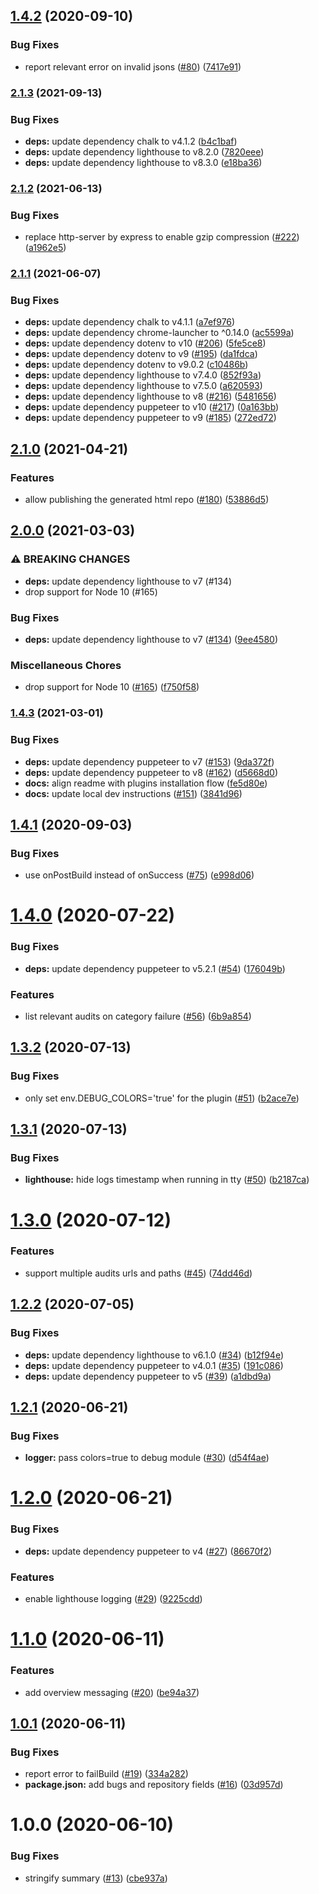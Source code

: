 ## [1.4.2](https://github.com/netlify-labs/netlify-plugin-lighthouse/compare/v1.4.1...v1.4.2) (2020-09-10)


### Bug Fixes

* report relevant error on invalid jsons ([#80](https://github.com/netlify-labs/netlify-plugin-lighthouse/issues/80)) ([7417e91](https://github.com/netlify-labs/netlify-plugin-lighthouse/commit/7417e9170ba9865fb63ea1a34878b21bd5245232))

### [2.1.3](https://www.github.com/netlify-labs/netlify-plugin-lighthouse/compare/v2.1.2...v2.1.3) (2021-09-13)


### Bug Fixes

* **deps:** update dependency chalk to v4.1.2 ([b4c1baf](https://www.github.com/netlify-labs/netlify-plugin-lighthouse/commit/b4c1baf3ddb298fc9053fc30b10ab95bd724b98d))
* **deps:** update dependency lighthouse to v8.2.0 ([7820eee](https://www.github.com/netlify-labs/netlify-plugin-lighthouse/commit/7820eee8e86c40b49ab28fd7ba8ac8f8135a8e9e))
* **deps:** update dependency lighthouse to v8.3.0 ([e18ba36](https://www.github.com/netlify-labs/netlify-plugin-lighthouse/commit/e18ba3605541a3b8112e4bb66e947ace47f7fbad))

### [2.1.2](https://www.github.com/netlify-labs/netlify-plugin-lighthouse/compare/v2.1.1...v2.1.2) (2021-06-13)


### Bug Fixes

* replace http-server by express to enable gzip compression ([#222](https://www.github.com/netlify-labs/netlify-plugin-lighthouse/issues/222)) ([a1962e5](https://www.github.com/netlify-labs/netlify-plugin-lighthouse/commit/a1962e57de1a13c98436646355f72019f4beca79))

### [2.1.1](https://www.github.com/netlify-labs/netlify-plugin-lighthouse/compare/v2.1.0...v2.1.1) (2021-06-07)


### Bug Fixes

* **deps:** update dependency chalk to v4.1.1 ([a7ef976](https://www.github.com/netlify-labs/netlify-plugin-lighthouse/commit/a7ef976d9a211be51cd6f02702b712d52127a18b))
* **deps:** update dependency chrome-launcher to ^0.14.0 ([ac5599a](https://www.github.com/netlify-labs/netlify-plugin-lighthouse/commit/ac5599a10463ef04b76c7d1c530cf404deaa510a))
* **deps:** update dependency dotenv to v10 ([#206](https://www.github.com/netlify-labs/netlify-plugin-lighthouse/issues/206)) ([5fe5ce8](https://www.github.com/netlify-labs/netlify-plugin-lighthouse/commit/5fe5ce8a893c9f5224fbbe9b219d8e1217c2c38b))
* **deps:** update dependency dotenv to v9 ([#195](https://www.github.com/netlify-labs/netlify-plugin-lighthouse/issues/195)) ([da1fdca](https://www.github.com/netlify-labs/netlify-plugin-lighthouse/commit/da1fdca91778a4b00b008b9af465cd7260c413dd))
* **deps:** update dependency dotenv to v9.0.2 ([c10486b](https://www.github.com/netlify-labs/netlify-plugin-lighthouse/commit/c10486bb5561181c23efeb6c96df1a24f0b08938))
* **deps:** update dependency lighthouse to v7.4.0 ([852f93a](https://www.github.com/netlify-labs/netlify-plugin-lighthouse/commit/852f93a182cce99dd8d3386638c860901807ff4c))
* **deps:** update dependency lighthouse to v7.5.0 ([a620593](https://www.github.com/netlify-labs/netlify-plugin-lighthouse/commit/a62059372805284660e9db143f8d81919c0a3239))
* **deps:** update dependency lighthouse to v8 ([#216](https://www.github.com/netlify-labs/netlify-plugin-lighthouse/issues/216)) ([5481656](https://www.github.com/netlify-labs/netlify-plugin-lighthouse/commit/5481656bd50e11068012a872926733564d4ac5ca))
* **deps:** update dependency puppeteer to v10 ([#217](https://www.github.com/netlify-labs/netlify-plugin-lighthouse/issues/217)) ([0a163bb](https://www.github.com/netlify-labs/netlify-plugin-lighthouse/commit/0a163bbd066f0702cfa72720a5a27be0808af44d))
* **deps:** update dependency puppeteer to v9 ([#185](https://www.github.com/netlify-labs/netlify-plugin-lighthouse/issues/185)) ([272ed72](https://www.github.com/netlify-labs/netlify-plugin-lighthouse/commit/272ed7267374059eb4c6e516f4f3050d00438390))

## [2.1.0](https://www.github.com/netlify-labs/netlify-plugin-lighthouse/compare/v2.0.0...v2.1.0) (2021-04-21)


### Features

* allow publishing the generated html repo ([#180](https://www.github.com/netlify-labs/netlify-plugin-lighthouse/issues/180)) ([53886d5](https://www.github.com/netlify-labs/netlify-plugin-lighthouse/commit/53886d592ac017f44e7959954b7ab2bcbd517b10))

## [2.0.0](https://www.github.com/netlify-labs/netlify-plugin-lighthouse/compare/v1.4.3...v2.0.0) (2021-03-03)


### ⚠ BREAKING CHANGES

* **deps:** update dependency lighthouse to v7 (#134)
* drop support for Node 10 (#165)

### Bug Fixes

* **deps:** update dependency lighthouse to v7 ([#134](https://www.github.com/netlify-labs/netlify-plugin-lighthouse/issues/134)) ([9ee4580](https://www.github.com/netlify-labs/netlify-plugin-lighthouse/commit/9ee4580368ec16a9f9895e9038d3301acbe582fe))


### Miscellaneous Chores

* drop support for Node 10 ([#165](https://www.github.com/netlify-labs/netlify-plugin-lighthouse/issues/165)) ([f750f58](https://www.github.com/netlify-labs/netlify-plugin-lighthouse/commit/f750f5895c5993b75520a0c83ef5e85277479287))

### [1.4.3](https://www.github.com/netlify-labs/netlify-plugin-lighthouse/compare/v1.4.2...v1.4.3) (2021-03-01)


### Bug Fixes

* **deps:** update dependency puppeteer to v7 ([#153](https://www.github.com/netlify-labs/netlify-plugin-lighthouse/issues/153)) ([9da372f](https://www.github.com/netlify-labs/netlify-plugin-lighthouse/commit/9da372f9b0a69f111a0036c57210f1e3bf8297eb))
* **deps:** update dependency puppeteer to v8 ([#162](https://www.github.com/netlify-labs/netlify-plugin-lighthouse/issues/162)) ([d5668d0](https://www.github.com/netlify-labs/netlify-plugin-lighthouse/commit/d5668d08a8ed756846477a5d6fb00b31df31677d))
* **docs:** align readme with plugins installation flow ([fe5d80e](https://www.github.com/netlify-labs/netlify-plugin-lighthouse/commit/fe5d80eb3ccaa1760ada523778be2d0c626e19cf))
* **docs:** update local dev instructions ([#151](https://www.github.com/netlify-labs/netlify-plugin-lighthouse/issues/151)) ([3841d96](https://www.github.com/netlify-labs/netlify-plugin-lighthouse/commit/3841d960f55e215392fbacd739f2fdc4708ec2ab))

## [1.4.1](https://github.com/netlify-labs/netlify-plugin-lighthouse/compare/v1.4.0...v1.4.1) (2020-09-03)


### Bug Fixes

* use onPostBuild instead of onSuccess ([#75](https://github.com/netlify-labs/netlify-plugin-lighthouse/issues/75)) ([e998d06](https://github.com/netlify-labs/netlify-plugin-lighthouse/commit/e998d06c6e2e3041001a8fd70f4b1716c8d86c90))

# [1.4.0](https://github.com/netlify-labs/netlify-plugin-lighthouse/compare/v1.3.2...v1.4.0) (2020-07-22)


### Bug Fixes

* **deps:** update dependency puppeteer to v5.2.1 ([#54](https://github.com/netlify-labs/netlify-plugin-lighthouse/issues/54)) ([176049b](https://github.com/netlify-labs/netlify-plugin-lighthouse/commit/176049ba7b45d10c82c3e9afb4fdd86204ac82a4))


### Features

* list relevant audits on category failure ([#56](https://github.com/netlify-labs/netlify-plugin-lighthouse/issues/56)) ([6b9a854](https://github.com/netlify-labs/netlify-plugin-lighthouse/commit/6b9a854189f489b65ebf63d384ca0d82bbe56ce5))

## [1.3.2](https://github.com/netlify-labs/netlify-plugin-lighthouse/compare/v1.3.1...v1.3.2) (2020-07-13)


### Bug Fixes

* only set env.DEBUG_COLORS='true' for the plugin ([#51](https://github.com/netlify-labs/netlify-plugin-lighthouse/issues/51)) ([b2ace7e](https://github.com/netlify-labs/netlify-plugin-lighthouse/commit/b2ace7e15ce36084414d96dd0a7abb7a75948b54))

## [1.3.1](https://github.com/netlify-labs/netlify-plugin-lighthouse/compare/v1.3.0...v1.3.1) (2020-07-13)


### Bug Fixes

* **lighthouse:** hide logs timestamp when running in tty ([#50](https://github.com/netlify-labs/netlify-plugin-lighthouse/issues/50)) ([b2187ca](https://github.com/netlify-labs/netlify-plugin-lighthouse/commit/b2187cac4413f993a8b27a47c49b0dfe48f9f044))

# [1.3.0](https://github.com/netlify-labs/netlify-plugin-lighthouse/compare/v1.2.2...v1.3.0) (2020-07-12)


### Features

* support multiple audits urls and paths ([#45](https://github.com/netlify-labs/netlify-plugin-lighthouse/issues/45)) ([74dd46d](https://github.com/netlify-labs/netlify-plugin-lighthouse/commit/74dd46d5e36bb168e7b1bdb600d23a8deee93cdc))

## [1.2.2](https://github.com/netlify-labs/netlify-plugin-lighthouse/compare/v1.2.1...v1.2.2) (2020-07-05)


### Bug Fixes

* **deps:** update dependency lighthouse to v6.1.0 ([#34](https://github.com/netlify-labs/netlify-plugin-lighthouse/issues/34)) ([b12f94e](https://github.com/netlify-labs/netlify-plugin-lighthouse/commit/b12f94ebea0f2a6bc430289f453e5351621fdf30))
* **deps:** update dependency puppeteer to v4.0.1 ([#35](https://github.com/netlify-labs/netlify-plugin-lighthouse/issues/35)) ([191c086](https://github.com/netlify-labs/netlify-plugin-lighthouse/commit/191c086dd9ef33d17ed81554fc3b3e33cb75e9d2))
* **deps:** update dependency puppeteer to v5 ([#39](https://github.com/netlify-labs/netlify-plugin-lighthouse/issues/39)) ([a1dbd9a](https://github.com/netlify-labs/netlify-plugin-lighthouse/commit/a1dbd9a497402e205bc788ff1c847820935a02e4))

## [1.2.1](https://github.com/netlify-labs/netlify-plugin-lighthouse/compare/v1.2.0...v1.2.1) (2020-06-21)


### Bug Fixes

* **logger:** pass colors=true to debug module ([#30](https://github.com/netlify-labs/netlify-plugin-lighthouse/issues/30)) ([d54f4ae](https://github.com/netlify-labs/netlify-plugin-lighthouse/commit/d54f4ae2bed3aef12110ac627b56cadb6a6ff28d))

# [1.2.0](https://github.com/netlify-labs/netlify-plugin-lighthouse/compare/v1.1.0...v1.2.0) (2020-06-21)


### Bug Fixes

* **deps:** update dependency puppeteer to v4 ([#27](https://github.com/netlify-labs/netlify-plugin-lighthouse/issues/27)) ([86670f2](https://github.com/netlify-labs/netlify-plugin-lighthouse/commit/86670f2eb11d101774f3b1feba727244138b347e))


### Features

* enable lighthouse logging ([#29](https://github.com/netlify-labs/netlify-plugin-lighthouse/issues/29)) ([9225cdd](https://github.com/netlify-labs/netlify-plugin-lighthouse/commit/9225cddcbc366ae18ded5b7e5f2d50d7a0ae5e09))

# [1.1.0](https://github.com/netlify-labs/netlify-plugin-lighthouse/compare/v1.0.1...v1.1.0) (2020-06-11)


### Features

* add overview messaging ([#20](https://github.com/netlify-labs/netlify-plugin-lighthouse/issues/20)) ([be94a37](https://github.com/netlify-labs/netlify-plugin-lighthouse/commit/be94a37ea9460cd32582a5ce5e64af8ea8663eca))

## [1.0.1](https://github.com/netlify-labs/netlify-plugin-lighthouse/compare/v1.0.0...v1.0.1) (2020-06-11)


### Bug Fixes

* report error to failBuild ([#19](https://github.com/netlify-labs/netlify-plugin-lighthouse/issues/19)) ([334a282](https://github.com/netlify-labs/netlify-plugin-lighthouse/commit/334a282244bcd1b733ff9004d0c738585dddf6df))
* **package.json:** add bugs and repository fields ([#16](https://github.com/netlify-labs/netlify-plugin-lighthouse/issues/16)) ([03d957d](https://github.com/netlify-labs/netlify-plugin-lighthouse/commit/03d957dcf4345103c79400a18801b7e9d7e7b019))

# 1.0.0 (2020-06-10)


### Bug Fixes

* stringify summary ([#13](https://github.com/netlify-labs/netlify-plugin-lighthouse/issues/13)) ([cbe937a](https://github.com/netlify-labs/netlify-plugin-lighthouse/commit/cbe937a7a77f92e915eca5c122a2cba7597d24ed))
